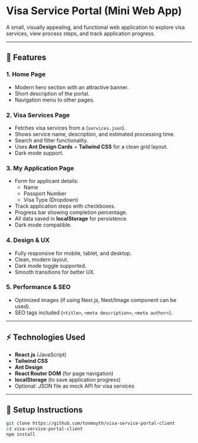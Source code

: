 # Visa Service Portal (Mini Web App)

A small, visually appealing, and functional web application to explore visa services, view process steps, and track application progress.

---

## 🚀 Features

### 1. Home Page
- Modern hero section with an attractive banner.
- Short description of the portal.
- Navigation menu to other pages.

### 2. Visa Services Page
- Fetches visa services from a (`services.json`).
- Shows service name, description, and estimated processing time.
- Search and filter functionality.
- Uses **Ant Design Cards** + **Tailwind CSS** for a clean grid layout.
- Dark mode support.

### 3. My Application Page
- Form for applicant details:
  - Name
  - Passport Number
  - Visa Type (Dropdown)
- Track application steps with checkboxes.
- Progress bar showing completion percentage.
- All data saved in **localStorage** for persistence.
- Dark mode compatible.

### 4. Design & UX
- Fully responsive for mobile, tablet, and desktop.
- Clean, modern layout.
- Dark mode toggle supported.
- Smooth transitions for better UX.

### 5. Performance & SEO
- Optimized images (if using Next.js, Next/Image component can be used).
- SEO tags included (`<title>`, `<meta description>`, `<meta author>`).

---

## ⚡ Technologies Used
- **React.js** (JavaScript)
- **Tailwind CSS**
- **Ant Design**
- **React Router DOM** (for page navigation)
- **localStorage** (to save application progress)
- Optional: JSON file as mock API for visa services

---

## 🔧 Setup Instructions
```bash
git clone https://github.com/tonmoyth/visa-service-portal-client
cd visa-service-portal-client
npm install
